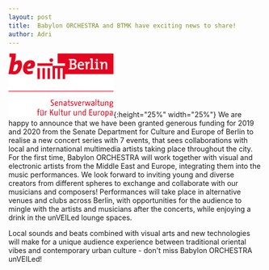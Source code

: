 ```yaml
---
layout: post
title:  Babylon ORCHESTRA and BTMK have exciting news to share! 
author: Adri
---
```

 
![](/styles/pictures/news/logo_senatsverwaltung_berlin.jpg){:height="25%" width="25%"} We are happy to announce that we have been granted generous funding for 2019 and 2020 from the Senate Department for Culture and Europe of Berlin to realise a new concert series with 7 events, that sees collaborations with local and international multimedia artists taking place throughout the city. For the first time, Babylon ORCHESTRA will work together with visual and electronic artists from the Middle East and Europe, integrating them into the music performances. We look forward to inviting young and diverse creators from different spheres to exchange and collaborate with our musicians and composers! Performances will take place in alternative venues and clubs across Berlin, with opportunities for the audience to mingle with the artists and musicians after the concerts, while enjoying a drink in the unVEILed lounge spaces.

Local sounds and beats combined with visual arts and new technologies will make for a unique audience experience between traditional oriental vibes and contemporary urban culture - don't miss Babylon ORCHESTRA unVEILed! 
